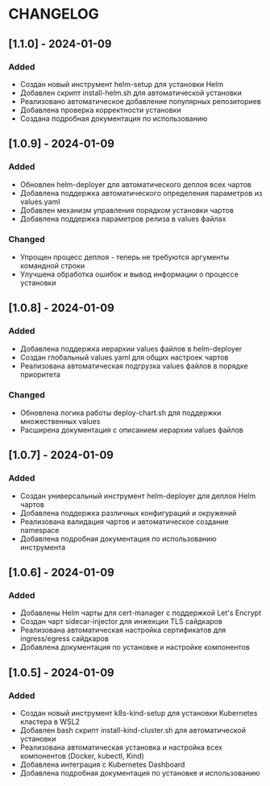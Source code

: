 # CHANGELOG

## [1.1.0] - 2024-01-09
### Added
- Создан новый инструмент helm-setup для установки Helm
- Добавлен скрипт install-helm.sh для автоматической установки
- Реализовано автоматическое добавление популярных репозиториев
- Добавлена проверка корректности установки
- Создана подробная документация по использованию

## [1.0.9] - 2024-01-09
### Added
- Обновлен helm-deployer для автоматического деплоя всех чартов
- Добавлена поддержка автоматического определения параметров из values.yaml
- Добавлен механизм управления порядком установки чартов
- Добавлена поддержка параметров релиза в values файлах
### Changed
- Упрощен процесс деплоя - теперь не требуются аргументы командной строки
- Улучшена обработка ошибок и вывод информации о процессе установки

## [1.0.8] - 2024-01-09
### Added
- Добавлена поддержка иерархии values файлов в helm-deployer
- Создан глобальный values.yaml для общих настроек чартов
- Реализована автоматическая подгрузка values файлов в порядке приоритета
### Changed
- Обновлена логика работы deploy-chart.sh для поддержки множественных values
- Расширена документация с описанием иерархии values файлов

## [1.0.7] - 2024-01-09
### Added
- Создан универсальный инструмент helm-deployer для деплоя Helm чартов
- Добавлена поддержка различных конфигураций и окружений
- Реализована валидация чартов и автоматическое создание namespace
- Добавлена подробная документация по использованию инструмента

## [1.0.6] - 2024-01-09
### Added
- Добавлены Helm чарты для cert-manager с поддержкой Let's Encrypt
- Создан чарт sidecar-injector для инжекции TLS сайдкаров
- Реализована автоматическая настройка сертификатов для ingress/egress сайдкаров
- Добавлена документация по установке и настройке компонентов

## [1.0.5] - 2024-01-09
### Added
- Создан новый инструмент k8s-kind-setup для установки Kubernetes кластера в WSL2
- Добавлен bash скрипт install-kind-cluster.sh для автоматической установки
- Реализована автоматическая установка и настройка всех компонентов (Docker, kubectl, Kind)
- Добавлена интеграция с Kubernetes Dashboard
- Добавлена подробная документация по установке и использованию